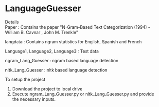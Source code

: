 # LanguageGuesser

Details  
Paper : Contains the paper "N-Gram-Based Text Categorization (1994) - William B. Cavnar , John M. Trenkle"  


langdata : Contains ngram statistics for English, Spanish and French  


Language1, Language2, Language3 : Test data  


ngram_Lang_Guesser : ngram based language detection  


nltk_Lang_Guesser : nltk based language detection



To setup the project
1) Download the project to local drive
2) Execute ngram_Lang_Guesser.py or nltk_Lang_Guesser.py and provide the necessary inputs.
